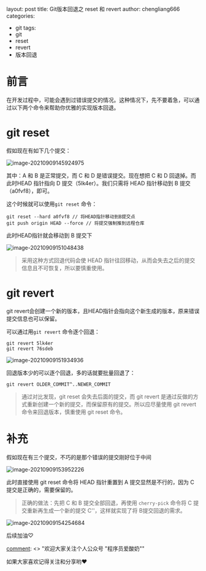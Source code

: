 ﻿﻿﻿layout: post
title: Git版本回退之 reset 和 revert
author: chengliang666
categories:

- git
  tags:
- git
- reset 
- revert
- 版本回退
# 前言

在开发过程中，可能会遇到过错误提交的情况。这种情况下，先不要着急，可以通过以下两个命令来帮助你优雅的实现版本回退。

# git reset

假如现在有如下几个提交：

![image-20210909145924975](C:\Users\apple\AppData\Roaming\Typora\typora-user-images\image-20210909145924975.png)

其中：A 和 B 是正常提交，而 C 和 D 是错误提交。现在想把 C 和 D 回退掉。而此时HEAD 指针指向 D 提交（5lk4er）。我们只需将 HEAD 指针移动到 B 提交（a0fvf8），即可。

这个时候就可以使用`git reset` 命令：

```
git reset --hard a0fvf8 // 将HEAD指针移动到B提交点
git push origin HEAD --force // 将提交强制推到远程仓库
```

此时HEAD指针就会移动到 B 提交下

![image-20210909151048438](C:\Users\apple\AppData\Roaming\Typora\typora-user-images\image-20210909151048438.png)

> 采用这种方式回退代码会使 HEAD 指针往回移动，从而会失去之后的提交信息且不可恢复，所以要慎重使用。

# git revert

git revert会创建一个新的版本，且HEAD指针会指向这个新生成的版本，原来错误提交信息也可以保留。

可以通过用`git revert` 命令逐个回退：

```
git revert 5lk4er
git revert 76sdeb
```

![image-20210909151934936](C:\Users\apple\AppData\Roaming\Typora\typora-user-images\image-20210909151934936.png)

回退版本少的可以逐个回退，多的话就要批量回退了：

```
git revert OLDER_COMMIT^..NEWER_COMMIT
```

> 通过对比发现，git reset 会失去后面的提交，而 git revert 是通过反做的方式重新创建一个新的提交，而保留原有的提交。所以应尽量使用 git revert 命令来回退版本，慎重使用 git reset 命令。

# 补充

假如现在有三个提交，不巧的是那个错误的提交刚好位于中间

![image-20210909153952226](C:\Users\apple\AppData\Roaming\Typora\typora-user-images\image-20210909153952226.png)

此时直接使用 git reset 命令将 HEAD 指针重置到 A 提交显然是不行的，因为 C 提交是正确的，需要保留的。

> 正确的做法：先把 C 和 B 提交全部回退，再使用 `cherry-pick` 命令将 C 提交重新再生成一个新的提交 C''，这样就实现了将 B提交回退的需求。

![image-20210909154254684](C:\Users\apple\AppData\Roaming\Typora\typora-user-images\image-20210909154254684.png)


后续加油♡

[comment]: <> "欢迎大家关注个人公众号 "程序员爱酸奶""

[comment]: <> "分享各种学习资料，包含java，linux，大数据等。资料包含视频文档以及源码，同时分享本人及投递的优质技术博文。"

如果大家喜欢记得关注和分享哟❤

[comment]: <> "![file]&#40;https://img-blog.csdnimg.cn/20191015213334732.jpeg?x-oss-process=image/watermark,type_ZmFuZ3poZW5naGVpdGk,shadow_10,text_aHR0cHM6Ly9ibG9nLmNzZG4ubmV0L3FxXzI3NzkwMDEx,size_16,color_FFFFFF,t_70&#41;"
